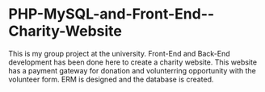 # PHP-MySQL-and-Front-End--Charity-Website
This is my group project at the university. Front-End and Back-End development has been done here to create a charity website. This website has a payment gateway for donation and volunterring opportunity with the volunteer form. ERM is designed and the database is created.
